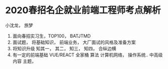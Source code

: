 # 2020春招名企就业前端工程师考点解析

小沈龙， 旅梦

1. 面向春招实习生，TOP100， BATJTMD
2. 面试题， 将基础知识， 前端业务， 大厂面试的风格及准备方案
3. 将知识升级 知其一， 其二， 知三， 知四，
合纵边横 
4. 有一定的前端基础 VUE/REACT 全家桶 
  算法 计算机网络， 操作系统.. 
  中高级内容 主题， 
